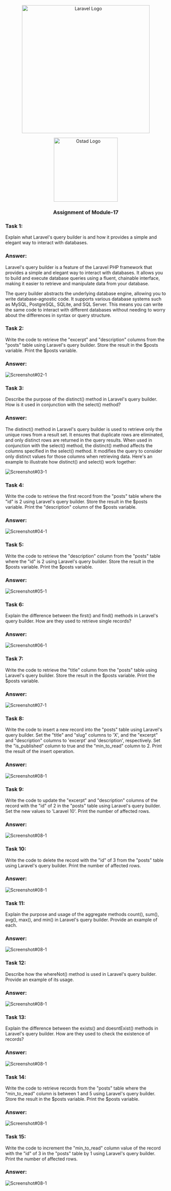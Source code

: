 <p align="center"><a href="https://laravel.com" target="_blank"><img src="https://raw.githubusercontent.com/laravel/art/master/logo-lockup/5%20SVG/2%20CMYK/1%20Full%20Color/laravel-logolockup-cmyk-red.svg" width="400" alt="Laravel Logo"></a></p>
<p align="center"><a href="https://ostad.app/" target="_blank"><img src="https://github.com/alamin-php/ostad-assingment/blob/master/module-14/public/assets/ostad-app-logo-vector.png?raw=true" width="200" alt="Ostad Logo"></a></p>
<h3 align="center">Assignment of Module-17</h3>

### Task 1: 
Explain what Laravel's query builder is and how it provides a simple and elegant way to interact with databases.

### Answer:

Laravel's query builder is a feature of the Laravel PHP framework that provides a simple and elegant way to interact with databases. It allows you to build and execute database queries using a fluent, chainable interface, making it easier to retrieve and manipulate data from your database.

The query builder abstracts the underlying database engine, allowing you to write database-agnostic code. It supports various database systems such as MySQL, PostgreSQL, SQLite, and SQL Server. This means you can write the same code to interact with different databases without needing to worry about the differences in syntax or query structure.

### Task 2:
Write the code to retrieve the "excerpt" and "description" columns from the "posts" table using Laravel's query builder. Store the result in the $posts variable. Print the $posts variable.

### Answer:
![Screenshot#02-1](https://github.com/alamin-php/ostad-assingment/blob/master/module-17/public/images/a-2-1.PNG?raw=true)
### Task 3:
Describe the purpose of the distinct() method in Laravel's query builder. How is it used in conjunction with the select() method?
### Answer:
The distinct() method in Laravel's query builder is used to retrieve only the unique rows from a result set. It ensures that duplicate rows are eliminated, and only distinct rows are returned in the query results.
When used in conjunction with the select() method, the distinct() method affects the columns specified in the select() method. It modifies the query to consider only distinct values for those columns when retrieving data.
Here's an example to illustrate how distinct() and select() work together:

![Screenshot#03-1](https://github.com/alamin-php/ostad-assingment/blob/master/module-17/public/images/a-3-1.PNG?raw=true)
### Task 4:
Write the code to retrieve the first record from the "posts" table where the "id" is 2 using Laravel's query builder. Store the result in the $posts variable. Print the "description" column of the $posts variable.
### Answer:
![Screenshot#04-1](https://github.com/alamin-php/ostad-assingment/blob/master/module-17/public/images/a-4-1.PNG?raw=true)

### Task 5:
Write the code to retrieve the "description" column from the "posts" table where the "id" is 2 using Laravel's query builder. Store the result in the $posts variable. Print the $posts variable.

### Answer:
![Screenshot#05-1](https://github.com/alamin-php/ostad-assingment/blob/master/module-17/public/images/a-5-1.PNG?raw=true)

### Task 6:
Explain the difference between the first() and find() methods in Laravel's query builder. How are they used to retrieve single records?
### Answer:
![Screenshot#06-1](https://github.com/alamin-php/ostad-assingment/blob/master/module-16/public/images/6-1-1.png?raw=true)

### Task 7:
Write the code to retrieve the "title" column from the "posts" table using Laravel's query builder. Store the result in the $posts variable. Print the $posts variable.
### Answer:
![Screenshot#07-1](https://github.com/alamin-php/ostad-assingment/blob/master/module-16/public/images/7-1-1.png?raw=true)

### Task 8:
Write the code to insert a new record into the "posts" table using Laravel's query builder. Set the "title" and "slug" columns to 'X', and the "excerpt" and "description" columns to 'excerpt' and 'description', respectively. Set the "is_published" column to true and the "min_to_read" column to 2. Print the result of the insert operation.
### Answer:
![Screenshot#08-1](https://github.com/alamin-php/ostad-assingment/blob/master/module-16/public/images/8-1-1.png?raw=true)

### Task 9:
Write the code to update the "excerpt" and "description" columns of the record with the "id" of 2 in the "posts" table using Laravel's query builder. Set the new values to 'Laravel 10'. Print the number of affected rows.
### Answer:
![Screenshot#08-1](https://github.com/alamin-php/ostad-assingment/blob/master/module-16/public/images/8-1-1.png?raw=true)
### Task 10:
Write the code to delete the record with the "id" of 3 from the "posts" table using Laravel's query builder. Print the number of affected rows.
### Answer:
![Screenshot#08-1](https://github.com/alamin-php/ostad-assingment/blob/master/module-16/public/images/8-1-1.png?raw=true)
### Task 11:
Explain the purpose and usage of the aggregate methods count(), sum(), avg(), max(), and min() in Laravel's query builder. Provide an example of each.
### Answer:
![Screenshot#08-1](https://github.com/alamin-php/ostad-assingment/blob/master/module-16/public/images/8-1-1.png?raw=true)
### Task 12:
Describe how the whereNot() method is used in Laravel's query builder. Provide an example of its usage.
### Answer:
![Screenshot#08-1](https://github.com/alamin-php/ostad-assingment/blob/master/module-16/public/images/8-1-1.png?raw=true)
### Task 13:
Explain the difference between the exists() and doesntExist() methods in Laravel's query builder. How are they used to check the existence of records?
### Answer:
![Screenshot#08-1](https://github.com/alamin-php/ostad-assingment/blob/master/module-16/public/images/8-1-1.png?raw=true)
### Task 14:
Write the code to retrieve records from the "posts" table where the "min_to_read" column is between 1 and 5 using Laravel's query builder. Store the result in the $posts variable. Print the $posts variable.
### Answer:
![Screenshot#08-1](https://github.com/alamin-php/ostad-assingment/blob/master/module-16/public/images/8-1-1.png?raw=true)
### Task 15:
Write the code to increment the "min_to_read" column value of the record with the "id" of 3 in the "posts" table by 1 using Laravel's query builder. Print the number of affected rows.
### Answer:
![Screenshot#08-1](https://github.com/alamin-php/ostad-assingment/blob/master/module-16/public/images/8-1-1.png?raw=true)
